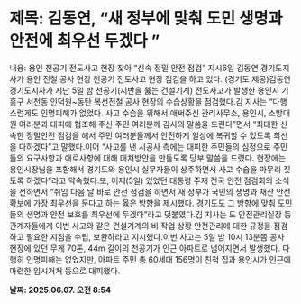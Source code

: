 # **제목: 김동연, “새 정부에 맞춰 도민 생명과 안전에 최우선 두겠다 ”**

  내용: 용인 천공기 전도사고 현장 찾아 “신속 정밀 안전 점검” 지시6일 김동연 경기도지사가 용인 전철 공사 현장 천공기 전도사고 현장 점검을 하고 있다. (경기도 제공)김동연 경기도지사가 지난 5일 밤 천공기(지반을 뚫는 건설기계) 전도사고가 발생한 용인시 기흥구 서천동 인덕원~동탄 복선전철 공사 현장의 수습상황을 점검했다.김 지사는 “다행스럽게도 인명피해가 없었다. 사고 수습을 위해서 애써주신 관리사무소, 용인시, 소방대원 여러분과 대피에 협조해 주신 주민 여러분께 감사의 말씀을 드린다”면서 “최대한 신속한 정밀안전 점검을 해서 주민 여러분들께서 안전하게 일상에 복귀할 수 있도록 최선을 다하겠다”고 말했다.이어 “사고를 낸 시공사 측에는 대피한 주민들의 심정으로 주민들의 요구사항과 애로사항에 대해 대처방안을 만들도록 당부 말씀을 드렸다. 현장에는 용인시장님을 포함해서 경기도와 용인시 실무자들이 상주하면서 사고 수습을 마무리 짓도록 하겠다”라고 약속했다.또, 어제(5일) 있었던 대통령 주재 전국 안전 점검회의 소식을 전하면서 “취임 다음 날 바로 안전 점검을 하면서 새 정부가 국민의 생명과 재산 안전 확보에 가장 최우선을 둔다고 하는 옳은 방향을 제시했다. 경기도도 그 방향에 맞춰 도민들의 생명과 안전 보호를 최우선에 두겠다”라고 덧붙였다.김 지사는 도 안전관리실장 등 관계자들에게 이번 사고와 같은 건설기계의 비 작업 상황 안전관리에 대한 규정을 점검하고 필요한 지침을 수립, 보완하라고 지시했다.이번 사고는 5일 밤 10시 13분쯤 공사 현장에 있던 무게 70톤, 44m 길이의 천공기가 인근 아파트로 넘어지면서 발생했다. 다행히 인명피해는 없었지만, 아파트 주민 총 60세대 156명이 친척 집과 용인시가 인근에 마련한 임시거처 등으로 대피했다.

  **날짜: 2025.06.07. 오전 8:54**